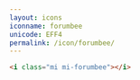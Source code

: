 ```yaml
---
layout: icons
iconname: forumbee
unicode: EFF4
permalink: /icon/forumbee/
---
```


``` html
<i class="mi mi-forumbee"></i>
```
